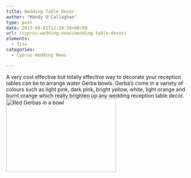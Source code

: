 ```yaml
---
title: Wedding Table Decor
author: "Mandy O'Callaghan"
type: post
date: 2013-08-01T12:24:58+00:00
url: /cyprus-wedding-news/wedding-table-decor/
elements:
  - Tjs=
categories:
  - Cyprus Wedding News

---
```

A very cost effective but totally effective way to decorate your reception tables can be to arrange water Gerba bowls. Gerba&#8217;s come in a variety of colours such as light pink, dark pink, bright yellow, white, light orange and burnt orange which really brighten up any wedding reception table decor.[<img class="alignleft size-medium wp-image-884" alt="Red Gerbas in a bowl" src="http://www.amazingcyprusweddings.com/wp-content/uploads/2013/08/Red-Gerbas-in-a-bowl-300x200.jpg" width="300" height="200" srcset="https://www.amazingcyprusweddings.com/wp-content/uploads/2013/08/Red-Gerbas-in-a-bowl-300x200.jpg 300w, https://www.amazingcyprusweddings.com/wp-content/uploads/2013/08/Red-Gerbas-in-a-bowl-435x290.jpg 435w, https://www.amazingcyprusweddings.com/wp-content/uploads/2013/08/Red-Gerbas-in-a-bowl-220x147.jpg 220w, https://www.amazingcyprusweddings.com/wp-content/uploads/2013/08/Red-Gerbas-in-a-bowl.jpg 480w" sizes="(max-width: 300px) 100vw, 300px" />][1]

 [1]: http://www.amazingcyprusweddings.com/wp-content/uploads/2013/08/Red-Gerbas-in-a-bowl.jpg